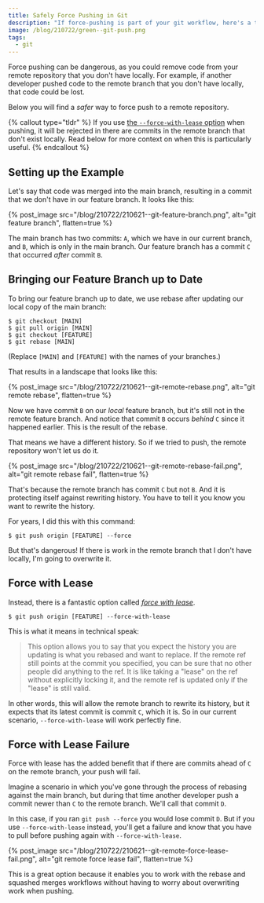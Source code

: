 ```yaml
---
title: Safely Force Pushing in Git
description: "If force-pushing is part of your git workflow, here's a tip that can help you avoid disaster."
image: /blog/210722/green--git-push.png
tags:
  - git
---
```


Force pushing can be dangerous, as you could remove code from your remote repository that you don't have locally. For example, if another developer pushed code to the remote branch that you don't have locally, that code could be lost.

Below you will find a _safer_ way to force push to a remote repository.

{% callout type="tldr" %}
If you use [the `--force-with-lease` option](https://git-scm.com/docs/git-push#Documentation/git-push.txt---no-force-with-lease) when pushing, it will be rejected in there are commits in the remote branch that don't exist locally. Read below for more context on when this is particularly useful.
{% endcallout %}

## Setting up the Example

Let's say that code was merged into the main branch, resulting in a commit that we don't have in our feature branch. It looks like this:

{% post_image
    src="/blog/210722/210621--git-feature-branch.png",
    alt="git feature branch",
    flatten=true %}

The main branch has two commits: `A`, which we have in our current branch, and `B`, which is only in the main branch. Our feature branch has a commit `C` that occurred _after_ commit `B`.

## Bringing our Feature Branch up to Date

To bring our feature branch up to date, we use rebase after updating our local copy of the main branch:

    $ git checkout [MAIN]
    $ git pull origin [MAIN]
    $ git checkout [FEATURE]
    $ git rebase [MAIN]

(Replace `[MAIN]` and `[FEATURE]` with the names of your branches.)

That results in a landscape that looks like this:

{% post_image
    src="/blog/210722/210621--git-remote-rebase.png",
    alt="git remote rebase",
    flatten=true %}

Now we have commit `B` on our _local_ feature branch, but it's still not in the remote feature branch. And notice that commit `B` occurs _behind_ `C` since it happened earlier. This is the result of the rebase.

That means we have a different history. So if we tried to push, the remote repository won't let us do it.

{% post_image
    src="/blog/210722/210621--git-remote-rebase-fail.png",
    alt="git remote rebase fail",
    flatten=true %}

That's because the remote branch has commit `C` but not `B`. And it is protecting itself against rewriting history. You have to tell it you know you want to rewrite the history.

For years, I did this with this command:

    $ git push origin [FEATURE] --force

But that's dangerous! If there is work in the remote branch that I don't have locally, I'm going to overwrite it.

## Force with Lease

Instead, there is a fantastic option called [_force with lease_](https://git-scm.com/docs/git-push#Documentation/git-push.txt---no-force-with-lease).

    $ git push origin [FEATURE] --force-with-lease

This is what it means in technical speak:

> This option allows you to say that you expect the history you are updating is what you rebased and want to replace. If the remote ref still points at the commit you specified, you can be sure that no other people did anything to the ref. It is like taking a "lease" on the ref without explicitly locking it, and the remote ref is updated only if the "lease" is still valid.

In other words, this will allow the remote branch to rewrite its history, but it expects that its latest commit is commit `C`, which it is. So in our current scenario, `--force-with-lease` will work perfectly fine.

## Force with Lease Failure

Force with lease has the added benefit that if there are commits ahead of `C` on the remote branch, your push will fail.

Imagine a scenario in which you've gone through the process of rebasing against the main branch, but during that time another developer push a commit newer than `C` to the remote branch. We'll call that commit `D`.

In this case, if you ran `git push --force` you would lose commit `D`. But if you use `--force-with-lease` instead, you'll get a failure and know that you have to pull before pushing again with `--force-with-lease`.

{% post_image
    src="/blog/210722/210621--git-remote-force-lease-fail.png",
    alt="git remote force lease fail",
    flatten=true %}

This is a great option because it enables you to work with the rebase and squashed merges workflows without having to worry about overwriting work when pushing.
